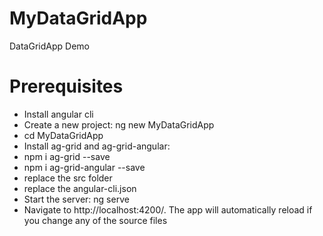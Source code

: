 # MyDataGridApp
DataGridApp Demo
# Prerequisites
* Install angular cli
* Create a new project: ng new MyDataGridApp
* cd MyDataGridApp
* Install ag-grid and ag-grid-angular:
* npm i ag-grid --save
* npm i ag-grid-angular --save
* replace the src folder
* replace the angular-cli.json
* Start the server: ng serve
* Navigate to http://localhost:4200/. The app will automatically reload if you change any of the source files
